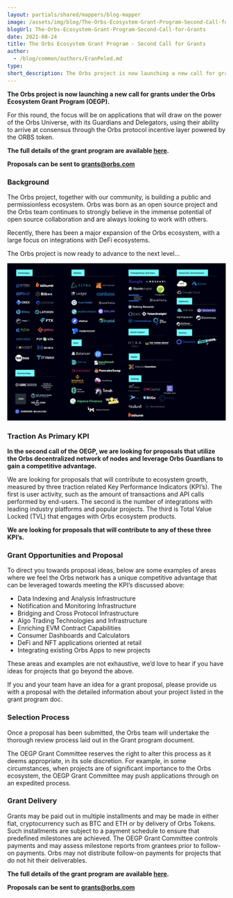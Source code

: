 ```yaml
---
layout: partials/shared/mappers/blog-mapper
image: /assets/img/blog/The-Orbs-Ecosystem-Grant-Program-Second-Call-for-Grants/bg.jpg
blogUrl: The-Orbs-Ecosystem-Grant-Program-Second-Call-for-Grants
date: 2021-08-24
title: The Orbs Ecosystem Grant Program - Second Call for Grants
author:
  - /blog/common/authors/EranPeled.md
type:
short_description: The Orbs project is now launching a new call for grants under the Orbs Ecosystem Grant Program (OEGP).
---
```


**The Orbs project is now launching a new call for grants under the Orbs Ecosystem Grant Program (OEGP).** 

For this round, the focus will be on applications that will draw on the power of the Orbs Universe, with its Guardians and Delegators, using their ability to arrive at consensus through the Orbs protocol incentive layer powered by the ORBS token.

**The full details of the grant program are available [here](https://www.orbs.com/white-papers/orbs-grant-grogram-second-call-for-grants/).**

**Proposals can be sent to [grants@orbs.com](grants@orbs.com)** 
				

### Background

The Orbs project, together with our community, is building a public and permissionless ecosystem. Orbs was born as an open source project and the Orbs team continues to strongly believe in the immense potential of open source collaboration and are always looking to work with others.

Recently, there has been a major expansion of the Orbs ecosystem, with a large focus on integrations with DeFi ecosystems. 

The Orbs project is now ready to advance to the next level...

![Ecosystem image](/assets/img/blog/The-Orbs-Ecosystem-Grant-Program-Second-Call-for-Grants/image1.png)


### Traction As Primary KPI

**In the second call of the OEGP, we are looking for proposals that utilize the Orbs decentralized network of nodes and leverage Orbs Guardians to gain a competitive advantage.**

We are looking for proposals that will contribute to ecosystem growth, measured by three traction related Key Performance Indicators (KPI’s). The first is user activity, such as the amount of transactions and API calls performed by end-users. The second is the number of integrations with leading industry platforms and popular projects. The third is Total Value Locked (TVL) that engages with Orbs ecosystem products. 

**We are looking for proposals that will contribute to any of these three KPI’s.**


### Grant Opportunities and Proposal 

To direct you towards proposal ideas, below are some examples of areas where we feel the Orbs network has a unique competitive advantage that can be leveraged towards meeting the KPI’s discussed above:

* Data Indexing and Analysis Infrastructure
* Notification and Monitoring Infrastructure
* Bridging and Cross Protocol Infrastructure
* Algo Trading Technologies and Infrastructure
* Enriching EVM Contract Capabilities
* Consumer Dashboards and Calculators
* DeFi and NFT applications oriented at retail
* Integrating existing Orbs Apps to new projects


These areas and examples are not exhaustive, we’d love to hear if you have ideas for projects that go beyond the above. 

If you and your team have an idea for a grant proposal, please provide us with a proposal with the detailed information about your project listed in the grant program doc. 


### Selection Process

Once a proposal has been submitted, the Orbs team will undertake the thorough review process laid out in the Grant program document.

The OEGP Grant Committee reserves the right to alter this process as it deems appropriate, in its sole discretion. For example, in some circumstances, when projects are of significant importance to the Orbs ecosystem, the OEGP Grant Committee may push applications through on an expedited process.

### Grant Delivery

Grants may be paid out in multiple installments and may be made in either fiat, cryptocurrency such as BTC and ETH or by delivery of Orbs Tokens. Such installments are subject to a payment schedule to ensure that predefined milestones are achieved. The OEGP Grant Committee controls payments and may assess milestone reports from grantees prior to follow-on payments. Orbs may not distribute follow-on payments for projects that do not hit their deliverables.

**The full details of the grant program are available [here](https://www.orbs.com/white-papers/orbs-grant-grogram-second-call-for-grants/).**

**Proposals can be sent to [grants@orbs.com](grants@orbs.com)** 

